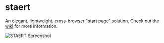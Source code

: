 staert
======

An elegant, lightweight, cross-browser "start page" solution. Check out the [wiki](https://github.com/OttoHagg/staert/wiki) for more information.

![STAERT Screenshot](http://i1366.photobucket.com/albums/r778/sugonaut/Screenshots/staert2_zpse659bb30.png)
